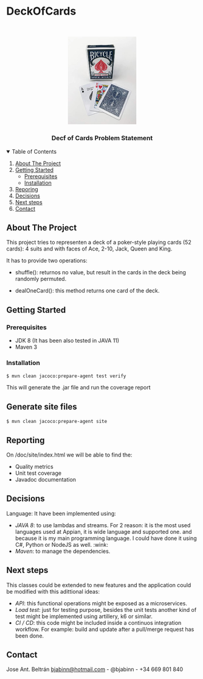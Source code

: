 # DeckOfCards
<!-- PROJECT LOGO -->
<br />
<p align="center">
    <img src="https://github.com/bjabinn/DeckOfCards/blob/main/images/cards.jpg" alt="Logo" width="180">
<h3 align="center">Decf of Cards Problem Statement</h3>

 <!-- TABLE OF CONTENTS -->
<details open="open">
  <summary>Table of Contents</summary>
  <ol>
    <li>
      <a href="#about-the-project">About The Project</a>
    </li>
    <li>
      <a href="#getting-started">Getting Started</a>
      <ul>
        <li><a href="#prerequisites">Prerequisites</a></li>
        <li><a href="#installation">Installation</a></li>
      </ul>
    </li>
    <li><a href="#reporting">Reporing</a></li>
    <li><a href="#decisions">Decisions</a></li>
    <li><a href="#Next steps">Next steps</a></li>
    <li><a href="#contact">Contact</a></li>
  </ol>
</details>

## About The Project
This project tries to representen a deck of a poker-style playing cards (52 cards): 4 suits and with
faces of Ace, 2-10, Jack, Queen and King.

It has to provide two operations:

* shuffle(): returnos no value, but result in the cards in the deck being randomly permuted.

* dealOneCard(): this method returns one card of the deck.

## Getting Started
### Prerequisites
* JDK 8 (It has been also tested in JAVA 11)
* Maven 3

### Installation
```
$ mvn clean jacoco:prepare-agent test verify
```
This will generate the .jar file and run the coverage report
## Generate site files
```
$ mvn clean jacoco:prepare-agent site
```


## Reporting
On /doc/site/index.html we will be able to find the:
* Quality metrics
* Unit test coverage
* Javadoc documentation

## Decisions
Language: It have been implemented using:
<ul>
    <li><em>JAVA 8</em>: to use lambdas and streams. For 2 reason: it is the most used languages used at Appian, it is wide language and supported one.
    and because it is my main programming language. I could have done it using C#, Python or NodeJS as well. :wink:</li>
    <li><em>Maven</em>: to manage the dependencies.</li>
</ul>

## Next steps
This classes could be extended to new features and the application could be modified with this adittional ideas:
<ul>
    <li><em>API</em>: this functional operations might be exposed as a microservices.</li>
    <li><em>Load test</em>: just for testing purpose, besides the unit tests another kind of test might be implemented using artillery, k6 or similar.</li>
    <li><em>CI / CD</em>: this code might be included inside a continuos integration workflow. For example: build and update after a pull/merge request has been done.</li>
</ul>

## Contact
Jose Ant. Beltrán
bjabinn@hotmail.com - @bjabinn - +34 669 801 840
